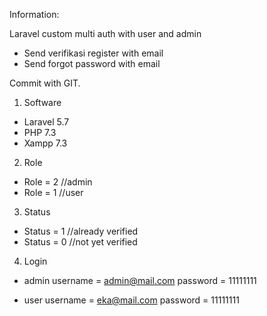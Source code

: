 Information:

Laravel custom multi auth with user and admin
- Send verifikasi register with email
- Send forgot password with email

Commit with GIT.

1. Software
- Laravel 5.7
- PHP 7.3
- Xampp 7.3

2. Role
- Role = 2 //admin
- Role = 1 //user

3. Status
- Status = 1 //already verified
- Status = 0 //not yet verified

4. Login
- admin
username = admin@mail.com
password = 11111111

- user
username = eka@mail.com
password = 11111111
